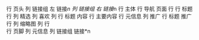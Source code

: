 行 页头 
    列 链接组 左
        链接*n
    列 链接组 右
        链接*n
行 主体
    行 导航 页面
    行 
        行 标题
        行
            列 精选
                列 喜欢
                列 
                    行 标题 内容
                    行 主要内容
                    行 元信息
            列 推广
                行 标题 推广
                行
                    列 缩略图
                    列
                        行          
行 页脚
    列 元信息
    列 链接组
        链接*n
    